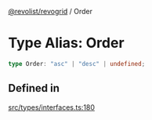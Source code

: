 [@revolist/revogrid](README.md) / Order

# Type Alias: Order

```ts
type Order: "asc" | "desc" | undefined;
```

## Defined in

[src/types/interfaces.ts:180](https://github.com/revolist/revogrid/blob/b6cbd022f95d7e046d6bc88abeaf01a3bc067577/src/types/interfaces.ts#L180)
